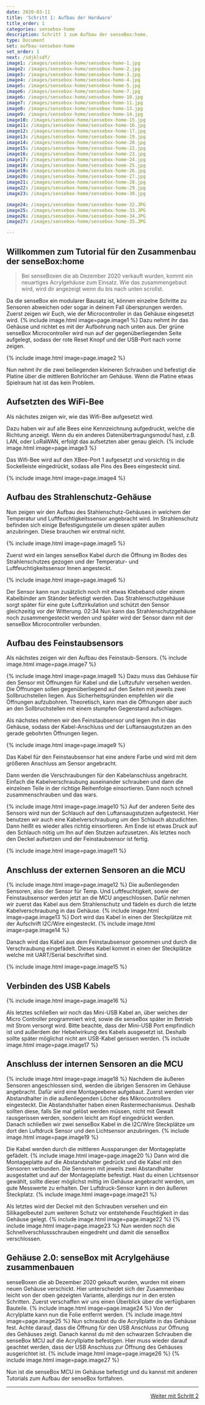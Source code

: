 ```yaml
---
date: 2020-03-11
title: 'Schritt 1: Aufbau der Hardware'
title_order: 1
categories: sensebox-home
description: Schritt 1 zum Aufbau der senseBox:home.
type: Document
set: aufbau-sensebox-home
set_order: 1
next: /sdjklsdf/
image1: /images/sensebox-home/sensebox-home-1.jpg
image2: /images/sensebox-home/sensebox-home-2.jpg
image3: /images/sensebox-home/sensebox-home-3.jpg
image4: /images/sensebox-home/sensebox-home-4.jpg
image5: /images/sensebox-home/sensebox-home-5.jpg
image6: /images/sensebox-home/sensebox-home-7.jpg
image6: /images/sensebox-home/sensebox-home-10.jpg
image7: /images/sensebox-home/sensebox-home-11.jpg
image8: /images/sensebox-home/sensebox-home-13.jpg
image9: /images/sensebox-home/sensebox-home-14.jpg
image10: /images/sensebox-home/sensebox-home-15.jpg
image11: /images/sensebox-home/sensebox-home-16.jpg
image12: /images/sensebox-home/sensebox-home-17.jpg
image13: /images/sensebox-home/sensebox-home-19.jpg
image14: /images/sensebox-home/sensebox-home-20.jpg
image15: /images/sensebox-home/sensebox-home-22.jpg
image16: /images/sensebox-home/sensebox-home-23.jpg
image17: /images/sensebox-home/sensebox-home-24.jpg
image18: /images/sensebox-home/sensebox-home-25.jpg
image19: /images/sensebox-home/sensebox-home-26.jpg
image20: /images/sensebox-home/sensebox-home-27.jpg
image21: /images/sensebox-home/sensebox-home-28.jpg
image22: /images/sensebox-home/sensebox-home-29.jpg
image23: /images/sensebox-home/sensebox-home-30.jpg

image24: /images/sensebox-home/sensebox-home-32.JPG
image25: /images/sensebox-home/sensebox-home-33.JPG
image26: /images/sensebox-home/sensebox-home-34.JPG
image27: /images/sensebox-home/sensebox-home-35.JPG

---
```



## Willkommen zum Tutorial für den Zusammenbau der senseBox:home

> Bei senseBoxen die ab Dezember 2020 verkauft wurden, kommt ein neuartiges Acrylgehäuse zum Einsatz. Wie das zusammengebaut wird, wird dir angezeigt wenn du bis nach unten scrollst. 

Da die senseBox ein modularer Bausatz ist, können einzelne Schritte zu Sensoren abweichen oder sogar in deinem Fall übersprungen werden. Zuerst zeigen wir Euch, wie der Microcontroller in das Gehäuse eingesetzt wird.
{% include image.html image=page.image1 %}
Dazu nehmt ihr das Gehäuse und richtet es mit der Aufbohrung nach unten aus. Der grüne senseBox Microcontroller wird nun auf der gegenüberliegenden Seite aufgelegt, sodass der rote Reset Knopf und der USB-Port nach vorne zeigen. 



{% include image.html image=page.image2 %}

Nun nehmt ihr die zwei beiliegenden kleineren Schrauben und befestigt die Platine über die mittleren Bohrlöcher am Gehäuse. Wenn die Platine etwas Spielraum hat ist das kein Problem. 

## Aufsetzten des WiFi-Bee
Als nächstes zeigen wir, wie das Wifi-Bee aufgesetzt wird. 

Dazu haben wir auf alle Bees eine Kennzeichnung aufgedruckt, welche die Richtung anzeigt. Wenn du ein anderes Datenübertragungsmodul hast, z.B. LAN, oder LoRaWAN, erfolgt das aufsetzten aber genau gleich. 
{% include image.html image=page.image3 %}

Das Wifi-Bee wird auf den XBee-Port 1 aufgesetzt und vorsichtig in die Sockelleiste eingedrückt, sodass alle Pins des Bees eingesteckt sind.

{% include image.html image=page.image4 %}


## Aufbau des Strahlenschutz-Gehäuse

Nun zeigen wir den Aufbau des Stahlenschutz-Gehäuses in welchem der Temperatur und Luftfeuchtigkeitssensor angebracht wird.
Im Strahlenschutz befinden sich einige Befestigungsteile um diesen später außen anzubringen. Diese brauchen wir erstmal nicht. 

{% include image.html image=page.image5 %}

Zuerst wird ein langes senseBox Kabel durch die Öffnung im Bodes des Strahlenschutzes gezogen und der Temperatur- und Luftfeuchtigkeitssensor Innen angesteckt.

{% include image.html image=page.image6 %}

Der Sensor kann nun zusätzlich noch mit etwas Klebeband oder einem Kabelbinder am Ständer befestigt werden. Das Strahlenschutzgehäuse sorgt später für eine gute Luftzirkulation und schützt den Sensor gleichzeitig vor der Witterung.
02:34 Nun kann das Strahlenschutzgehäuse noch zusammengesteckt werden und später wird der Sensor dann mit der senseBox Microcontroller verbunden.

## Aufbau des Feinstaubsensors


Als nächstes zeigen wir den Aufbau des Feinstaub-Sensors. 
{% include image.html image=page.image7 %}


{% include image.html image=page.image8 %}
Dazu muss das Gehäuse für den Sensor mit Öffnungen für Kabel und die Luftzufuhr versehen werden. 
Die Öffnungen sollen gegenüberliegend auf den Seiten mit jeweils zwei Sollbruchstellen liegen. 
Aus Sicherheitsgründen empfehlen wir die Öffnungen aufzubohren. Theoretisch, kann man die Öffnungen aber auch an den Sollbruchstellen mit einem stumpfen Gegenstand aufschlagen.  


Als nächstes nehmen wir den Feinstaubsensor und legen ihn in das Gehäuse, sodass der Kabel-Anschluss und der Luftansaugstutzen an den gerade gebohrten Öffnungen liegen.

{% include image.html image=page.image9 %} 

Das Kabel für den Feinstaubsensor hat eine andere Farbe und wird mit dem größeren Anschluss am Sensor angebracht. 


Dann werden die Verschraubungen für den Kabelanschluss angebracht.
Einfach die Kabelverschraubung auseinander schrauben und dann die einzelnen Teile in der richtige Reihenfolge einsortieren. Dann noch schnell zusammenschrauben und das wars.

{% include image.html image=page.image10 %} 
 Auf der anderen Seite des Sensors wird nun der Schlauch auf den Luftansaugstutzen aufgesteckt.
Hier benutzen wir auch eine Kabelverschraubung um den Schlauch abzudichten. Dann heißt es wieder alles richtig einsortieren. Am Ende ist etwas Druck auf den Schlauch nötig um Ihn auf den Stutzen aufzusetzen. Als letztes noch den Deckel aufsetzen und der Feinstaubsensor ist fertig.

{% include image.html image=page.image11 %} 
## Anschluss der externen Sensoren an die MCU

{% include image.html image=page.image12 %} 
Die außenliegenden Sensoren, also der Sensor für Temp. Und Luftfeuchtigkeit, sowie der Feinstaubsensor werden jetzt an die MCU angeschlossen.
Dafür nehmen wir zuerst das Kabel aus dem Strahlenschutz und fädeln es durch die letzte Kabelverschraubung in das Gehäuse.
{% include image.html image=page.image13 %} 
Dort wird das Kabel in einen der Steckplätze mit der Aufschrift I2C/Wire eingesteckt. 
{% include image.html image=page.image14 %} 


Danach wird das Kabel aus dem Feinstaubsensor genommen und durch die Verschraubung eingefädelt. 
Dieses Kabel kommt in einen der Steckplätze welche mit UART/Serial beschriftet sind. 

{% include image.html image=page.image15 %} 

## Verbinden des USB Kabels

{% include image.html image=page.image16 %} 

Als letztes schließen wir noch das Mini-USB Kabel an, über welches der Micro Controller programmiert wird, sowie die senseBox später im Betrieb mit Strom versorgt wird. 
Bitte beachte, dass der Mini-USB Port empfindlich ist und außerdem der Hebelwirkung des Kabels ausgesetzt ist. Deshalb sollte später möglichst nicht am USB-Kabel gerissen werden.
{% include image.html image=page.image17 %} 

## Anschluss der internen Sensoren an die MCU

{% include image.html image=page.image18 %} 
Nachdem die äußeren Sensoren angeschlossen sind, werden die übrigen Sensoren im Gehäuse angebracht.
Dafür wird eine Montageebene aufgebaut. Zuerst werden vier Abstandhalter in die außenliegenden Löcher des Mikrocontrollers eingesteckt. 
Die Abstandshalter haben einen Rastermechanismus. Deshalb sollten diese, falls Sie mal gelöst werden müssen, nicht mit Gewalt rausgerissen werden, sondern leicht am Kopf eingedrückt werden.  
Danach schließen wir zwei senseBox Kabel in die I2C/Wire Steckplätze um dort den Luftdruck Sensor und den Lichtsensor anzubringen.
{% include image.html image=page.image19 %} 

Die Kabel werden durch die mittleren Aussparungen der Montageplatte gefädelt. 
{% include image.html image=page.image20 %} 
Dann wird die Montageplatte auf die Abstandshalter gedrückt und die Kabel mit den Sensoren verbunden. 
Die Sensoren mit jeweils zwei Abstandhalter ausgestattet und auf der Montageplatte befestigt. 
Hast du einen Lichtsensor gewählt, sollte dieser möglichst mittig im Gehäuse angebracht werden, um gute Messwerte zu erhalten.
Der Luftdruck-Sensor kann in den äußeren Steckplatz.
{% include image.html image=page.image21 %} 

Als letztes wird der Deckel mit den Schrauben versehen und ein Silikagelbeutel zum weiteren Schutz vor entstehende Feuchtigkeit in das Gehäuse gelegt.
{% include image.html image=page.image22 %} 
{% include image.html image=page.image23 %} 
Nun werden noch die Schnellverschlussschrauben eingedreht und damit die senseBox verschlossen. 

## Gehäuse 2.0: senseBox mit Acrylgehäuse zusammenbauen
senseBoxen die ab Dezember 2020 gekauft wurden, wurden mit einem neuen Gehäuse verschickt. Hier unterscheidet sich der Zusammenbau leicht von der oben gezeigten Variante, allerdings nur in den ersten Schritten.
 Zuerst verschaffen wir uns einen Überblick über die verfügbaren Bauteile. 
{% include image.html image=page.image24 %} 
Von der Acrylplatte kann nun die Folie entfernt werden.
{% include image.html image=page.image25 %}
Nun schraubst du die Acryllplatte in das Gehäuse fest. Achte darauf, dass die Öffnung für den USB Anschluss zur Öffnung des Gehäuses zeigt.
Danach kannst du mit den schwarzen Schrauben die senseBox MCU auf die Acryllplatte befestigen. Hier muss wieder darauf geachtet werden, dass der USB Anschluss zur Öffnung des Gehäuses ausgerichtet ist.
{% include image.html image=page.image26 %}
{% include image.html image=page.image27 %}

Nun ist die senseBox MCU im Gehäuse befestigt und du kannst mit anderen Tutorials zum Aufbau der senseBox fortfahren. 


<hr>
<a href="/sensebox-home/home-schritt-2/" class="button" style="float: right;">Weiter mit Schritt 2</a>
